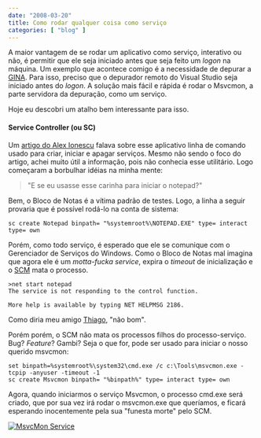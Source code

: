 ```yaml
---
date: "2008-03-20"
title: Como rodar qualquer coisa como serviço
categories: [ "blog" ]
---
```

A maior vantagem de se rodar um aplicativo como serviço, interativo ou não, é permitir que ele seja iniciado antes que seja feito um _logon_ na máquina. Um exemplo que acontece comigo é a necessidade de depurar a [GINA](http://www.caloni.com.br/gina-x-credential-provider). Para isso, preciso que o depurador remoto do Visual Studio seja iniciado antes do _logon_. A solução mais fácil e rápida é rodar o Msvcmon, a parte servidora da depuração, como um serviço.

Hoje eu descobri um atalho bem interessante para isso.

#### Service Controller (ou SC)

Um [artigo do Alex Ionescu](http://www.alex-ionescu.com/?p=59) falava sobre esse aplicativo linha de comando usado para criar, iniciar e apagar serviços. Mesmo não sendo o foco do artigo, achei muito útil a informação, pois não conhecia esse utilitário. Logo começaram a borbulhar idéias na minha mente:

<blockquote>"E se eu usasse esse carinha para iniciar o notepad?"</blockquote>

Bem, o Bloco de Notas é a vítima padrão de testes. Logo, a linha a seguir provaria que é possível rodá-lo na conta de sistema:

    
    sc create Notepad binpath= "%systemroot%\NOTEPAD.EXE" type= interact type= own

Porém, como todo serviço, é esperado que ele se comunique com o Gerenciador de Serviços do Windows. Como o Bloco de Notas mal imagina que agora ele é um _motta-fucka_ _service_, expira o _timeout_ de inicialização e o [SCM](http://msdn2.microsoft.com/en-us/library/ms685150.aspx) mata o processo.

    
    >net start notepad
    The service is not responding to the control function.
    
    More help is available by typing NET HELPMSG 2186.

Como diria meu amigo [Thiago](http://codebehind.wordpress.com/), "não bom".

Porém porém, o SCM não mata os processos filhos do processo-serviço. Bug? _Feature_? Gambi? Seja o que for, pode ser usado para iniciar o nosso querido msvcmon:

    
    set binpath=%systemroot%\system32\cmd.exe /c c:\Tools\msvcmon.exe -tcpip -anyuser -timeout -1
    sc create Msvcmon binpath= "%binpath%" type= interact type= own

Agora, quando iniciarmos o serviço Msvcmon, o processo cmd.exe será criado, que por sua vez irá rodar o msvcmon.exe que queríamos, e ficará esperando inocentemente pela sua "funesta morte" pelo SCM.

[![MsvcMon Service](http://i.imgur.com/y7WmPEK.png)](/images/msvcmon-service.png)
